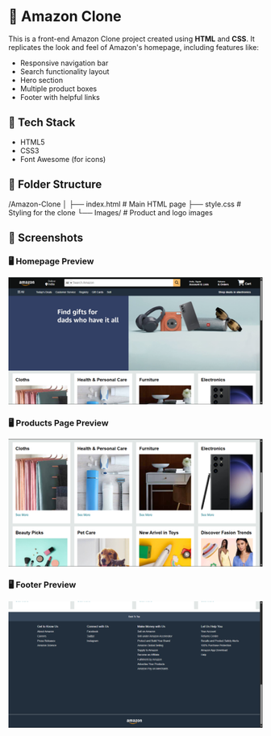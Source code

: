 # 🛒 Amazon Clone

This is a front-end Amazon Clone project created using **HTML** and **CSS**. It replicates the look and feel of Amazon's homepage, including features like:

- Responsive navigation bar
- Search functionality layout
- Hero section
- Multiple product boxes
- Footer with helpful links

## 🔧 Tech Stack

- HTML5
- CSS3
- Font Awesome (for icons)

## 📁 Folder Structure

/Amazon-Clone
│
├── index.html # Main HTML page
├── style.css # Styling for the clone
└── Images/ # Product and logo images

## 📸 Screenshots

### 🖥️ Homepage Preview

![Amazon Clone Homepage](/Screenshots/Home.png)

### 🖥️ Products Page Preview

![Amazon Clone Products Page](/Screenshots/Shop.png)

### 🖥️ Footer Preview

![Amazon Clone Footer](/Screenshots/Footer.png)